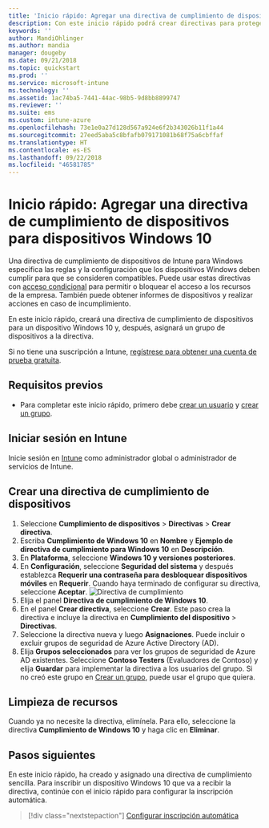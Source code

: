 ```yaml
---
title: 'Inicio rápido: Agregar una directiva de cumplimiento de dispositivos para dispositivos Windows 10'
description: Con este inicio rápido podrá crear directivas para proteger los datos corporativos y administrar los dispositivos que usan los usuarios finales para acceder a los recursos de la empresa. Después, asigne las directivas a grupos.
keywords: ''
author: MandiOhlinger
ms.author: mandia
manager: dougeby
ms.date: 09/21/2018
ms.topic: quickstart
ms.prod: ''
ms.service: microsoft-intune
ms.technology: ''
ms.assetid: 1ac74ba5-7441-44ac-98b5-9d8bb8899747
ms.reviewer: ''
ms.suite: ems
ms.custom: intune-azure
ms.openlocfilehash: 73e1e0a27d128d567a924e6f2b343026b11f1a44
ms.sourcegitcommit: 27eed5aba5c8bfafb079171081b68f75a6cbffaf
ms.translationtype: HT
ms.contentlocale: es-ES
ms.lasthandoff: 09/22/2018
ms.locfileid: "46581785"
---
```

# <a name="quickstart-add-a-device-compliance-policy-for-a-windows-10-device"></a>Inicio rápido: Agregar una directiva de cumplimiento de dispositivos para dispositivos Windows 10
Una directiva de cumplimiento de dispositivos de Intune para Windows especifica las reglas y la configuración que los dispositivos Windows deben cumplir para que se consideren compatibles. Puede usar estas directivas con [acceso condicional](https://docs.microsoft.com/intune/conditional-access) para permitir o bloquear el acceso a los recursos de la empresa. También puede obtener informes de dispositivos y realizar acciones en caso de incumplimiento.

En este inicio rápido, creará una directiva de cumplimiento de dispositivos para un dispositivo Windows 10 y, después, asignará un grupo de dispositivos a la directiva.

Si no tiene una suscripción a Intune, [regístrese para obtener una cuenta de prueba gratuita](free-trial-sign-up.md).

## <a name="prerequisites"></a>Requisitos previos
- Para completar este inicio rápido, primero debe [crear un usuario](quickstart-create-user.md) y [crear un grupo](quickstart-create-group.md).


## <a name="sign-in-to-intune"></a>Iniciar sesión en Intune
Inicie sesión en [Intune](https://aka.ms/intuneportal) como administrador global o administrador de servicios de Intune.

## <a name="create-a-device-compliance-policy"></a>Crear una directiva de cumplimiento de dispositivos
1. Seleccione **Cumplimiento de dispositivos** > **Directivas** > **Crear directiva**.
2. Escriba **Cumplimiento de Windows 10** en **Nombre** y **Ejemplo de directiva de cumplimiento para Windows 10** en **Descripción**.
3. En **Plataforma**, seleccione **Windows 10 y versiones posteriores**.
4. En **Configuración**, seleccione **Seguridad del sistema** y después establezca **Requerir una contraseña para desbloquear dispositivos móviles** en **Requerir**. Cuando haya terminado de configurar su directiva, seleccione **Aceptar**.
   ![Directiva de cumplimiento](/intune/media/quickstart-create-policy/compliance-policy.png)
5. Elija el panel **Directiva de cumplimiento de Windows 10**. 
6. En el panel **Crear directiva**, seleccione **Crear**. Este paso crea la directiva e incluye la directiva en **Cumplimiento del dispositivo** > **Directivas**.
7. Seleccione la directiva nueva y luego **Asignaciones**. Puede incluir o excluir grupos de seguridad de Azure Active Directory (AD).
8. Elija **Grupos seleccionados** para ver los grupos de seguridad de Azure AD existentes. Seleccione **Contoso Testers** (Evaluadores de Contoso) y elija **Guardar** para implementar la directiva a los usuarios del grupo. Si no creó este grupo en [Crear un grupo](quickstart-create-group.md), puede usar el grupo que quiera. 

## <a name="clean-up-resources"></a>Limpieza de recursos
Cuando ya no necesite la directiva, elimínela. Para ello, seleccione la directiva **Cumplimiento de Windows 10** y haga clic en **Eliminar**. 

## <a name="next-steps"></a>Pasos siguientes
En este inicio rápido, ha creado y asignado una directiva de cumplimiento sencilla. Para inscribir un dispositivo Windows 10 que va a recibir la directiva, continúe con el inicio rápido para configurar la inscripción automática. 
 
> [!div class="nextstepaction"]
> [Configurar inscripción automática](quickstart-setup-auto-enrollment.md)
